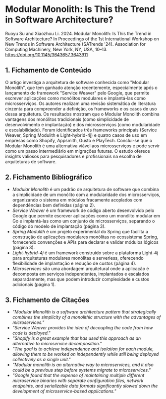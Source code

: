 # Modular Monolith: Is This the Trend in Software Architecture?

Ruoyu Su and Xiaozhou Li. 2024. Modular Monolith: Is This the Trend in Software Architecture? In Proceedings of the 1st International Workshop on New Trends in Software Architecture (SATrends '24). Association for Computing Machinery, New York, NY, USA, 10–13. https://doi.org/10.1145/3643657.3643911

## 1. Fichamento de Conteúdo

O artigo investiga a arquitetura de software conhecida como "Modular Monolith", que tem ganhado atenção recentemente, especialmente após o lançamento do framework "Service Weaver" pelo Google, que permite escrever aplicações como monólitos modulares e implantá-las como microsserviços. Os autores realizam uma revisão sistemática de literatura cinzenta para compreender a definição, os frameworks e os casos de uso dessa arquitetura. Os resultados mostram que o Modular Monolith combina vantagens dos monólitos tradicionais (como simplicidade de desenvolvimento e implantação) e dos microsserviços (como modularidade e escalabilidade). Foram identificados três frameworks principais (Service Weaver, Spring Modulith e Light-hybrid-4j) e quatro casos de uso em empresas como Shopify, Appsmith, Gusto e PlayTech. Conclui-se que o Modular Monolith é uma alternativa viável aos microsserviços e pode servir como um passo intermediário em migrações futuras. O estudo oferece insights valiosos para pesquisadores e profissionais na escolha de arquiteturas de software.

## 2. Fichamento Bibliográfico 

* _Modular Monolith_ é um padrão de arquitetura de software que combina a simplicidade de um monólito com a modularidade dos microsserviços, organizando o sistema em módulos fracamente acoplados com dependências bem definidas (página 2).
* _Service Weaver_ é um framework de código aberto desenvolvido pelo Google que permite escrever aplicações como um monólito modular em Go e implantá-las como um conjunto de microsserviços, separando o código do modelo de implantação (página 3).
* _Spring Modulith_ é um projeto experimental do Spring que facilita a construção de aplicações modulares monólitas no ecossistema Spring, fornecendo convenções e APIs para declarar e validar módulos lógicos (página 3).
* _Light-hybrid-4j_ é um framework construído sobre a plataforma Light-4j para arquiteturas modulares monólitas e serverless, oferecendo flexibilidade de implantação e redução de custos (página 4).
* _Microservices_ são uma abordagem arquitetural onde a aplicação é decomposta em serviços independentes, implantados e escalados separadamente, mas que podem introduzir complexidade e custos adicionais (página 1).

## 3. Fichamento de Citações 

* _"Modular Monolith is a software architecture pattern that strategically combines the simplicity of a monolithic structure with the advantages of microservices."_
* _"Service Weaver provides the idea of decoupling the code from how code is deployed."_
* _"Shopify is a great example that has used this approach as an alternative to microservice decomposition."_
* _"The goal is to achieve independence and isolation for each module, allowing them to be worked on independently while still being deployed collectively as a single unit."_
* _"Modular monolith is an alternative way to microservices, and it also could be a previous step before systems migrate to microservices."_
* _"Google found that the expense of maintaining multiple different microservice binaries with separate configuration files, network endpoints, and serializable data formats significantly slowed down the development of microservice-based applications."_